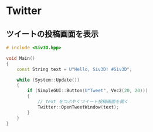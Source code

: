 
# Twitter

## ツイートの投稿画面を表示

```C++
# include <Siv3D.hpp>

void Main()
{
	const String text = U"Hello, Siv3D! #Siv3D";

	while (System::Update())
	{
		if (SimpleGUI::Button(U"Tweet", Vec2(20, 20)))
		{
			// text をつぶやくツイート投稿画面を開く
			Twitter::OpenTweetWindow(text);
		}
	}
}
```


